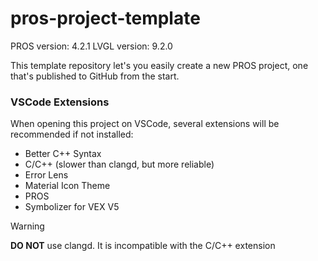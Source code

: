 # pros-project-template

PROS version: 4.2.1
LVGL version: 9.2.0

This template repository let's you easily create a new PROS project, one that's published to GitHub from the start.

### VSCode Extensions

When opening this project on VSCode, several extensions will be recommended if not installed:
- Better C++ Syntax
- C/C++ (slower than clangd, but more reliable)
- Error Lens
- Material Icon Theme
- PROS
- Symbolizer for VEX V5

> [!WARNING]
> **DO NOT** use clangd. It is incompatible with the C/C++ extension